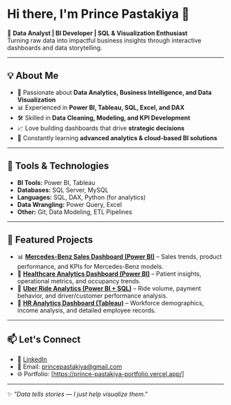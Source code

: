 # Hi there, I'm Prince Pastakiya 👋  

🚀 **Data Analyst | BI Developer | SQL & Visualization Enthusiast**  
Turning raw data into impactful business insights through interactive dashboards and data storytelling.

---

## 💡 About Me
- 🎯 Passionate about **Data Analytics, Business Intelligence, and Data Visualization**  
- 📊 Experienced in **Power BI, Tableau, SQL, Excel, and DAX**  
- 🛠 Skilled in **Data Cleaning, Modeling, and KPI Development**  
- 📈 Love building dashboards that drive **strategic decisions**  
- 🌱 Constantly learning **advanced analytics & cloud-based BI solutions**

---

## 🧰 Tools & Technologies
- **BI Tools:** Power BI, Tableau  
- **Databases:** SQL Server, MySQL  
- **Languages:** SQL, DAX, Python (for analytics)  
- **Data Wrangling:** Power Query, Excel  
- **Other:** Git, Data Modeling, ETL Pipelines  

---

## 📌 Featured Projects
- 📊 **[Mercedes-Benz Sales Dashboard (Power BI)](YourProjectLink)** – Sales trends, product performance, and KPIs for Mercedes-Benz models.  
- 🏥 **[Healthcare Analytics Dashboard (Power BI)](YourProjectLink)** – Patient insights, operational metrics, and occupancy trends.  
- 🚗 **[Uber Ride Analytics (Power BI + SQL)](YourProjectLink)** – Ride volume, payment behavior, and driver/customer performance analysis.  
- 👥 **[HR Analytics Dashboard (Tableau)](YourProjectLink)** – Workforce demographics, income analysis, and detailed employee records.  

---

## 📫 Let's Connect
- 💼 [LinkedIn](https://www.linkedin.com/in/prince-pastakiya/)  
- 📧 Email: princepastakiya@gmail.com  
- 🌐 Portfolio: [https://prince-pastakiya-portfolio.vercel.app/]

---

✨ *"Data tells stories — I just help visualize them."*
